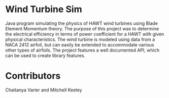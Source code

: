 # Wind Turbine Sim
Java program simulating the physics of HAWT wind turbines using Blade Element Momentum theory. The purpose of this project was to determine the electrical efficiency in terms of power coefficient for a HAWT with given physical characteristics. The wind turbine is modeled using data from a NACA 2412 airfoil, but can easily be extended to accommodate various other types of airfoils. The project features a well documented API, which can be used to create library features.

# Contributors
Chaitanya Varier and Mitchell Keeley

